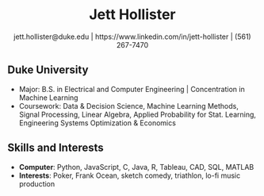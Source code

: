 <h1 align="center">Jett Hollister</h1>

<p align="center">
  jett.hollister@duke.edu | https://www.linkedin.com/in/jett-hollister | (561) 267-7470
</p>

## Duke University
- Major: B.S. in Electrical and Computer Engineering | Concentration in Machine Learning
- Coursework: Data & Decision Science, Machine Learning Methods, Signal Processing, Linear Algebra, Applied Probability for Stat. Learning, Engineering Systems Optimization & Economics

## Skills and Interests
- **Computer**: Python, JavaScript, C, Java, R, Tableau, CAD, SQL, MATLAB
- **Interests**: Poker, Frank Ocean, sketch comedy, triathlon, lo-fi music production
